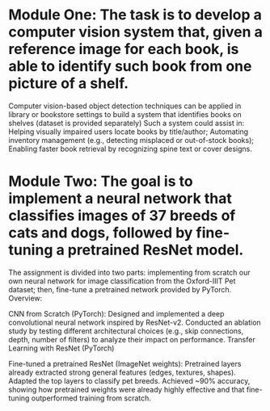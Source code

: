 # Module One: The task is to develop a computer vision system that, given a reference image for each book, is able to identify such book from one picture of a shelf.
Computer vision-based object detection techniques can be applied in library or bookstore settings to build a system that identifies books on shelves (dataset is provided separately)
Such a system could assist in:
Helping visually impaired users locate books by title/author;
Automating inventory management (e.g., detecting misplaced or out-of-stock books);
Enabling faster book retrieval by recognizing spine text or cover designs.

# Module Two: The goal is to implement a neural network that classifies images of 37 breeds of cats and dogs, followed by fine-tuning a pretrained ResNet model.
The assignment is divided into two parts: implementing from scratch our own neural network for image classification from the Oxford-IIIT Pet dataset; then, fine-tune a pretrained network provided by PyTorch.
Overview:

CNN from Scratch (PyTorch):
Designed and implemented a deep convolutional neural network inspired by ResNet-v2.
Conducted an ablation study by testing different architectural choices (e.g., skip connections, depth, number of filters) to analyze their impact on performance.
Transfer Learning with ResNet (PyTorch)

Fine-tuned a pretrained ResNet (ImageNet weights):
Pretrained layers already extracted strong general features (edges, textures, shapes).
Adapted the top layers to classify pet breeds.
Achieved ~90% accuracy, showing how pretrained weights were already highly effective and that fine-tuning outperformed training from scratch.



